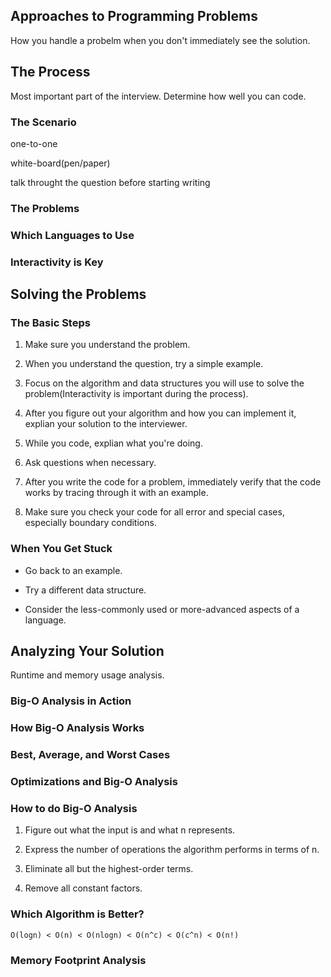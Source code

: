 ## Approaches to Programming Problems

How you handle a probelm when you don't immediately see the solution.

## The Process
Most important part of the interview.
Determine how well you can code.

### The Scenario

one-to-one

white-board(pen/paper)

talk throught the question before starting writing

### The Problems


### Which Languages to Use


### Interactivity is Key


## Solving the Problems

### The Basic Steps

1. Make sure you understand the problem.

2. When you understand the question, try a simple example.

3. Focus on the algorithm and data structures you will use to solve the problem(Interactivity is important during the process).

4. After you figure out your algorithm and how you can implement it, explian your solution to the interviewer.

5. While you code, explian what you're doing.

6. Ask questions when necessary.

7. After you write the code for a problem, immediately verify that the code works by tracing through it with an example.

8. Make sure you check your code for all error and special cases, especially boundary conditions.

### When You Get Stuck

* Go back to an example.

* Try a different data structure.

* Consider the less-commonly used or more-advanced aspects of a language.

## Analyzing Your Solution

Runtime and memory usage analysis.

### Big-O Analysis in Action

### How Big-O Analysis Works

### Best, Average, and Worst Cases

### Optimizations and Big-O Analysis

### How to do Big-O Analysis

1. Figure out what the input is and what n represents.

2. Express the number of operations the algorithm performs in terms of n.

3.  Eliminate all but the highest-order terms.

4. Remove all constant factors.


### Which Algorithm is Better?

    O(logn) < O(n) < O(nlogn) < O(n^c) < O(c^n) < O(n!)

### Memory Footprint Analysis
